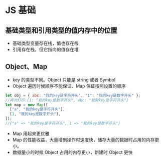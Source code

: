 <!--
 * @Author: 鱼小柔
 * @Date: 2020-11-07 19:07:55
 * @LastEditors: your name
 * @LastEditTime: 2021-04-05 23:53:59
 * @Description: file content
-->

# JS 基础

## 基础类型和引用类型的值内存中的位置

- 基础类型变量存在栈，值也存在栈
- 引用存在栈，但它指向的值存在堆

## Object、Map

- key 的类型不同。Object 只能是 string 或者 Symbol
- Object 遍历时候顺序不能保证、Map 保证按照设置的顺序

```js
let obj = { abc: "我的key是字符开头", "1": "我的key是数字开头" };
//再次打印:{1: "我的key是数字开头", abc: "我的key是字符开头"}
let map = new Map([
  ["a", "我的key是字符开头"],
  [1, "我的key是数字开头"],
]);
//{"a" => "我的key是字符开头", 1 => "我的key是数字开头"}

```
- Map 用起来更优雅
- Map 的性能收益，大量增删操作时速度快，储存大量的数据时占用的内存更小。
- 数据量小的时候 Object 占用的内存更小，新建时 Object 更快

